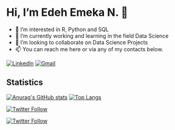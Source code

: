   # Hi, I’m Edeh Emeka N. 👋
  
- 👀 I’m interested in R, Python and SQL
- 🌱 I’m currently working and learning in the field Data Science
- 💞️ I’m looking to collaborate on Data Science Projects
- 📫 You can reach me here or via any of my contacts below.
<!---
ChuquEmeka/ChuquEmeka is a ✨ special ✨ repository because its `README.md` (this file) appears on your GitHub profile.
You can click the Preview link to take a look at your changes.
--->
[![LinkedIn](https://img.shields.io/badge/linkedin-%230077B5.svg?&style=for-the-badge&logo=linkedin&logoColor=white)](https://www.linkedin.com/in/edeh/)
[![Gmail](https://img.shields.io/badge/gmail-%23D14836.svg?&style=for-the-badge&logo=gmail&logoColor=white)](mailto:edeh.emeka84@gmail.com)

## Statistics
[![Anurag's GitHub stats](https://github-readme-stats.vercel.app/api?username=chuquemeka&count_private=true&show_icons=true&theme=onedark)](https://github.com/chuquemeka/github-readme-stats)
[![Top Langs](https://github-readme-stats.vercel.app/api/top-langs/?username=chuquemeka&layout=compact&theme=blue)](https://github.com/chuquemeka/github-readme-stats)

[![Twitter Follow](https://img.shields.io/twitter/follow/Danke_Mersi?color=1DA1F2&logo=twitter&style=for-the-badge)](https://twitter.com/intent/follow?original_referer=https%3A%2F%2Fgithub.com%2Fchuquemeka&screen_name=chuquemeka)

[![Twitter Follow](https://img.shields.io/twitter/follow/data_analyses?color=1DA1F2&logo=twitter&style=for-the-badge)](https://twitter.com/intent/follow?original_referer=https%3A%2F%2Fgithub.com%2Fchuquemeka&screen_name=chuquemeka)


